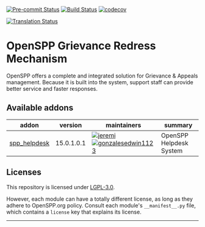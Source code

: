 
<!-- /!\ Non OCA Context : Set here the badge of your runbot / runboat instance. -->
[![Pre-commit Status](https://github.com/openspp/openspp-grievance-redress-mechanism/actions/workflows/pre-commit.yml/badge.svg?branch=15.0)](https://github.com/openspp/openspp-grievance-redress-mechanism/actions/workflows/pre-commit.yml?query=branch%3A15.0)
[![Build Status](https://github.com/openspp/openspp-grievance-redress-mechanism/actions/workflows/test.yml/badge.svg?branch=15.0)](https://github.com/openspp/openspp-grievance-redress-mechanism/actions/workflows/test.yml?query=branch%3A15.0)
[![codecov](https://codecov.io/gh/openspp/openspp-grievance-redress-mechanism/branch/15.0/graph/badge.svg)](https://codecov.io/gh/openspp/openspp-grievance-redress-mechanism)
<!-- /!\ Non OCA Context : Set here the badge of your translation instance. -->
[![Translation Status](https://translate.openspp.org/widgets/openspp/-/svg-badge.svg)](https://translate.openspp.org/engage/openspp/?utm_source=widget)

<!-- /!\ do not modify above this line -->

# OpenSPP Grievance Redress Mechanism

OpenSPP offers a complete and integrated solution for Grievance & Appeals management. Because it is built into the system, support staff can provide better service and faster responses.

<!-- /!\ do not modify below this line -->

<!-- prettier-ignore-start -->

[//]: # (addons)

Available addons
----------------
addon | version | maintainers | summary
--- | --- | --- | ---
[spp_helpdesk](spp_helpdesk/) | 15.0.1.0.1 | [![jeremi](https://github.com/jeremi.png?size=30px)](https://github.com/jeremi) [![gonzalesedwin1123](https://github.com/gonzalesedwin1123.png?size=30px)](https://github.com/gonzalesedwin1123) | OpenSPP Helpdesk System

[//]: # (end addons)

<!-- prettier-ignore-end -->

## Licenses

This repository is licensed under [LGPL-3.0](LICENSE).

However, each module can have a totally different license, as long as they adhere to OpenSPP.org
policy. Consult each module's `__manifest__.py` file, which contains a `license` key
that explains its license.

----
<!-- /!\ Non OCA Context : Set here the full description of your organization. -->
